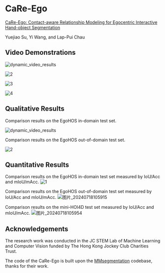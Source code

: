 # CaRe-Ego
[CaRe-Ego: Contact-aware Relationship Modeling for Egocentric Interactive Hand-object Segmentation](https://arxiv.org/abs/2407.05576)

Yuejiao Su, Yi Wang, and Lap-Pui Chau


## Video Demonstrations

![dynamic_video_results](https://github.com/user-attachments/assets/b134b5b1-5ba7-452d-8923-fb7d8777fa4c#pic_center)

![2](https://github.com/user-attachments/assets/d37eb597-cc62-4ecf-a8f0-44b5af3a6f11)

![3](https://github.com/user-attachments/assets/03dde166-decc-40f5-a9de-e4b0883500da)

![4](https://github.com/user-attachments/assets/e36dda39-3505-442b-9f42-d3c349250d52)

## Qualitative Results
Comparison results on the EgoHOS in-domain test set.

![dynamic_video_results](https://github.com/user-attachments/assets/b48157f8-6bab-4887-a286-d17d68e353d8)




Comparison results on the EgoHOS out-of-domain test set.

![2](https://github.com/user-attachments/assets/03064bee-85fb-48c6-8d8b-f89018908166)





## Quantitative Results
Comparison results on the EgoHOS in-domain test set measured by IoU/Acc and mIoU/mAcc. 
![1](https://github.com/user-attachments/assets/ff38b294-11af-4046-991c-91110f5b406a)


Comparison results on the EgoHOS out-of-domain test set measured by IoU/Acc and mIoU/mAcc. 
![图片_20240718105915](https://github.com/user-attachments/assets/e05bf7e3-5f61-49d4-b4ce-a2038e265d6b)


Comparison results on the mini-HOI4D test set measured by IoU/Acc and mIoU/mAcc. 
![图片_20240718105954](https://github.com/user-attachments/assets/d831c34b-568c-435e-9f1b-7264f13b35a2)

## Acknowledgements
The research work was conducted in the JC STEM Lab of Machine Learning and Computer Vision funded by The Hong Kong Jockey Club Charities Trust.

The code of the CaRe-Ego is built upon the [MMsegmentation](https://github.com/open-mmlab/mmsegmentation) codebase, thanks for their work.








